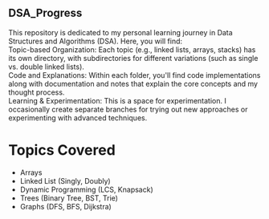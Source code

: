 ## DSA_Progress
 This repository is dedicated to my personal learning journey in Data Structures and Algorithms (DSA). Here, you will find:      
 Topic-based Organization: Each topic (e.g., linked lists, arrays, stacks) has its own directory, with subdirectories for different variations (such as single vs. double linked lists).     
 Code and Explanations: Within each folder, you'll find code implementations along with documentation and notes that explain the core concepts and my thought process.     
 Learning & Experimentation: This is a space for experimentation. I occasionally create separate branches for trying out new approaches or experimenting with advanced techniques.

# Topics Covered
- Arrays
- Linked List (Singly, Doubly)
- Dynamic Programming (LCS, Knapsack)
- Trees (Binary Tree, BST, Trie)
- Graphs (DFS, BFS, Dijkstra)
